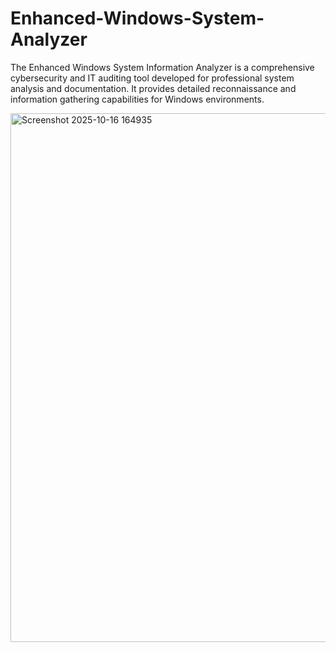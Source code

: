 # Enhanced-Windows-System-Analyzer
The Enhanced Windows System Information Analyzer is a comprehensive cybersecurity and IT auditing tool developed for professional system analysis and documentation. It provides detailed reconnaissance and information gathering capabilities for Windows environments.

<img width="1241" height="846" alt="Screenshot 2025-10-16 164935" src="https://github.com/user-attachments/assets/808d5a25-334c-4a76-b834-6f059bbfdf9d" />
